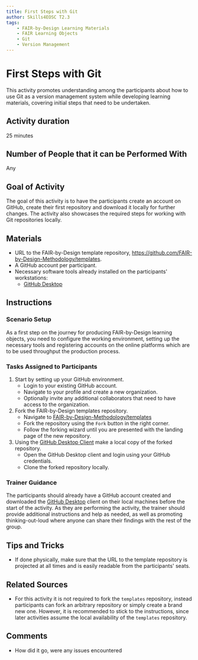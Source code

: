 ```yaml
---
title: First Steps with Git
author: Skills4EOSC T2.3
tags: 
    - FAIR-by-Design Learning Materials
    - FAIR Learning Objects
    - Git
    - Version Management
---
```


# First Steps with Git

This activity promotes understanding among the participants about how to use Git as a version management system while developing learning materials, covering initial steps that need to be undertaken.

## Activity duration

25 minutes

## Number of People that it can be Performed With

Any

## Goal of Activity

The goal of this activity is to have the participants create an account on GitHub, create their first repository and download it locally for further changes.
The activity also showcases the required steps for working with Git repositories locally.

## Materials

- URL to the FAIR-by-Design template repository, https://github.com/FAIR-by-Design-Methodology/templates.
- A GitHub account per participant.
- Necessary software tools already installed on the participants' workstations:
    - [GitHub Desktop](https://desktop.github.com/)

## Instructions

### Scenario Setup

As a first step on the journey for producing FAIR-by-Design learning objects, you need to configure the working environment, setting up the necessary tools and registering accounts on the online platforms which are to be used throughput the production process.

### Tasks Assigned to Participants

1. Start by setting up your GitHub environment.
    - Login to your existing GitHub account.
    - Navigate to your profile and create a new organization.
    - Optionally invite any additional collaborators that need to have access to the organization.
2. Fork the FAIR-by-Design templates repository.
    - Navigate to [FAIR-by-Design-Methodology/templates](https://github.com/FAIR-by-Design-Methodology/templates)
    - Fork the repository using the `Fork` button in the right corner.
    - Follow the forking wizard until you are presented with the landing page of the new repository.
3. Using the [GitHub Desktop Client](https://desktop.github.com/) make a local copy of the forked repository.
    - Open the GitHub Desktop client and login using your GitHub credentials.
    - Clone the forked repository locally.

### Trainer Guidance

The participants should already have a GitHub account created and downloaded the [GitHub Desktop](https://desktop.github.com/) client on their local machines before the start of the activity. As they are performing the activity, the trainer should provide additional instructions and help as needed, as well as promoting thinking-out-loud where anyone can share their findings with the rest of the group.

## Tips and Tricks

- If done physically, make sure that the URL to the template repository is projected at all times and is easily readable from the participants' seats.

## Related Sources

- For this activity it is not required to fork the `templates` repository, instead participants can fork an arbitrary repository or simply create a brand new one. However, it is recommended to stick to the instructions, since later activities assume the local availability of the `templates` repository.

## Comments

- How did it go, were any issues encountered